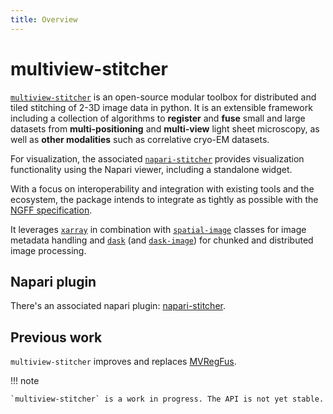 ```yaml
---
title: Overview
---
```


# multiview-stitcher

[`multiview-stitcher`](https://github.com/multiview-stitcher/multiview-stitcher) is an open-source modular toolbox for distributed and tiled stitching of 2-3D image data in python. It is an extensible framework including a collection of algorithms to **register** and **fuse** small and large datasets from **multi-positioning** and **multi-view** light sheet microscopy, as well as **other modalities** such as correlative cryo-EM datasets.

For visualization, the associated [`napari-stitcher`](https://github.com/multiview-stitcher/napari-stitcher) provides visualization functionality using the Napari viewer, including a standalone widget.

With a focus on interoperability and integration with existing tools and the ecosystem, the package intends to integrate as tightly as possible with the [NGFF specification](https://github.com/ome/ngff).

It leverages [`xarray`](https://github.com/xarray) in combination with [`spatial-image`](https://github.com/spatial-data) classes for image metadata handling and [`dask`](https://github.com/dask) (and [`dask-image`](https://github.com/dask-image)) for chunked and distributed image processing.


## Napari plugin

There's an associated napari plugin: [napari-stitcher](https://github.com/multiview-stitcher/napari-stitcher).


## Previous work

`multiview-stitcher` improves and replaces [MVRegFus](https://github.com/m-albert/MVRegFus).


!!! note

    `multiview-stitcher` is a work in progress. The API is not yet stable.
